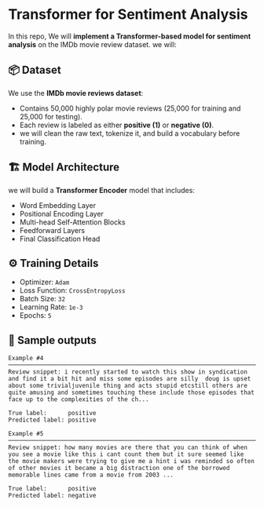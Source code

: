 # Transformer for Sentiment Analysis

In this repo, We will **implement a Transformer-based model for sentiment analysis** on the IMDb movie review dataset. we will:


## 📦 Dataset

We use the **IMDb movie reviews dataset**:

- Contains 50,000 highly polar movie reviews (25,000 for training and 25,000 for testing).
- Each review is labeled as either **positive (1)** or **negative (0)**.
- we will clean the raw text, tokenize it, and build a vocabulary before training.

## 🏗️ Model Architecture

we will build a **Transformer Encoder** model that includes:

- Word Embedding Layer
- Positional Encoding Layer
- Multi-head Self-Attention Blocks
- Feedforward Layers
- Final Classification Head

## ⚙️ Training Details

- Optimizer: `Adam`
- Loss Function: `CrossEntropyLoss`
- Batch Size: `32`
- Learning Rate: `1e-3`
- Epochs: `5`

## 📝 Sample outputs
```
Example #4
────────────────────────────────────────────────────────────────────────────────
Review snippet: i recently started to watch this show in syndication and find it a bit hit and miss some episodes are silly  doug is upset about some trivialjuvenile thing and acts stupid etcstill others are quite amusing and sometimes touching these include those episodes that face up to the complexities of the ch...

True label:      positive
Predicted label: positive

Example #5
────────────────────────────────────────────────────────────────────────────────
Review snippet: how many movies are there that you can think of when you see a movie like this i cant count them but it sure seemed like the movie makers were trying to give me a hint i was reminded so often of other movies it became a big distraction one of the borrowed memorable lines came from a movie from 2003 ...

True label:      positive
Predicted label: negative
```
